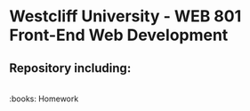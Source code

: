 # Westcliff University - WEB 801 Front-End Web Development

<h2>Repository including:</h2><br />
:books:   Homework
